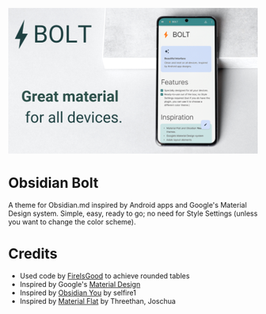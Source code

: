 ![BOLT large.png](https://github.com/Bluemoondragon07/Obsidian-Bolt/blob/e5adfb5e56a18668099457d9bc0413003659a05f/BOLT%20large.png)

# Obsidian **Bolt**
A theme for Obsidian.md inspired by Android apps and Google's Material Design system. Simple, easy, ready to go; no need for Style Settings (unless you want to change the color scheme).

# Credits
- Used code by [FireIsGood](https://forum.obsidian.md/t/adding-rounded-corners-to-markdown-tables-with-snippets-a-clean-solution/60551?u=bluemoondragon07) to achieve rounded tables
- Inspired by Google's [Material Design](https://m3.material.io/theme-builder#/custom) 
- Inspired by [Obsidian You](https://github.com/selfire1/obsidian-you-theme) by selfire1
- Inspired by [Material Flat](https://github.com/threethan/obsidian-material-flat-theme) by Threethan, Joschua
